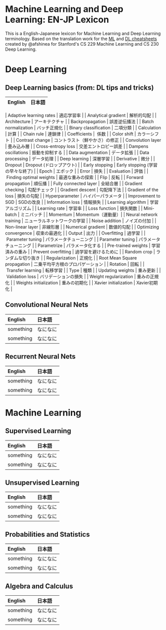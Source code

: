 # Machine Learning and Deep Learning: EN-JP Lexicon 

This is a English-Japanese lexicon for Machine Learning and Deep Learning terminology. Based on the translation work for the [ML](https://github.com/afshinea/stanford-cs-229-machine-learning) and [DL cheatsheets](https://github.com/afshinea/stanford-cs-230-deep-learning) created by @afshinea for Stanford's CS 229 Machine Learning and CS 230 Deep Learning.

# Deep Learning

## Deep Learning basics (from: DL tips and tricks)

| English | 日本語 |
|:-------------------|:-----------------------|

| Adaptive learning rates | 適応学習率 |
| Analytical gradient | 解析的勾配 |
| Architecture | アーキテクチャ |
| Backpropagation | 誤差逆伝播法 |
| Batch normalization | バッチ正規化 |
| Binary classification | 二項分類 |
| Calculation | 計算 |
| Chain rule | 連鎖律 |
| Coefficients |  係数 |
| Color shift | カラーシフト |
| Contrast change | コントラスト（鮮やかさ）の修正 |
| Convolution layer | 畳み込み層 |
| Cross-entropy loss | 交差エントロピー誤差 |
| Dampens oscillations | 振動を抑制する |
| Data augmentation | データ拡張 |
| Data processing | データ処理 |
| Deep learning | 深層学習 |
| Derivative | 微分 |
| Dropout | Dropout (ドロップアウト) |
| Early stopping | Early stopping (学習の早々な終了) |
| Epoch | エポック |
| Error | 損失 |
| Evaluation | 評価 |
| Finding optimal weights | 最適な重みの探索 |
| Flip | 反転 |
| Forward propagation | 順伝播 |
| Fully connected layer | 全結合層 |
| Gradient checking | 勾配チェック |
| Gradient descent | 勾配降下法                   |
| Gradient of the loss | 損失の勾配 |
| Hyperparameter | ハイパーパラメータ |
| Improvement to SGD | SGDの改良 |
| Information loss | 情報損失 |
| Learning algorithm | 学習アルゴリズム |
| Learning rate | 学習率 |
| Loss function | 損失関数 |
| Mini-batch | ミニバッチ |
| Momentum | Momentum（運動量）|
| Neural network training | ニューラルネットワークの学習 |
| Noise addition | ノイズの付加 |
| Non-linear layer | 非線形層 |
| Numerical gradient | 数値的勾配 |
| Optimizing convergence | 収束の最適化 |
| Output | 出力 |
| Overfitting | 過学習 |
| Parameter tuning | パラメータチューニング |
| Parameter tuning | パラメータチューニング |
| Parametrize | パラメータ化する |
| Pre-trained weights | 学習済みの重み |
| Prevent overfitting | 過学習を避けるために |
| Random crop | ランダムな切り抜き |
| Regularization | 正規化 |
| Root Mean Square propagation | 二乗平均平方根のプロパゲーション |
| Rotation | 回転 |
| Transfer learning | 転移学習 |
| Type | 種類 |
| Updating weights | 重み更新 |
| Validation loss | バリデーションの損失 |
| Weight regularization | 重みの正規化 |
| Weights initialization | 重みの初期化 |
| Xavier initialization | Xavier初期化 |









## Convolutional Neural Nets

| English            | 日本語                 |
|:-------------------|:-----------------------|
| something          | なになに                   |
| something          | なになに                   |


## Recurrent Neural Nets

| English            | 日本語                 |
|:-------------------|:-----------------------|
| something          | なになに                   |
| something          | なになに                   |



# Machine Learning

## Supervised Learning

| English            | 日本語                 |
|:-------------------|:-----------------------|
| something          | なになに                   |
| something          | なになに                   |


## Unsupervised Learning

| English            | 日本語                 |
|:-------------------|:-----------------------|
| something          | なになに                   |
| something          | なになに                   |


## Probabilities and Statistics

| English            | 日本語                 |
|:-------------------|:-----------------------|
| something          | なになに                   |
| something          | なになに                   |

## Algebra and Calculus

| English            | 日本語                 |
|:-------------------|:-----------------------|
| something          | なになに                   |
| something          | なになに                   |



